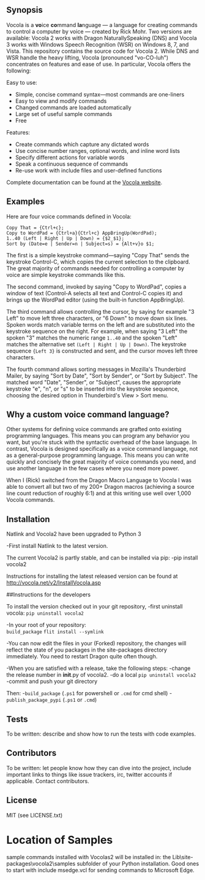 ## Synopsis

Vocola is a **vo**ice **co**mmand **la**nguage &mdash; a language for
creating commands to control a computer by voice &mdash; created by Rick
Mohr.  Two versions are available: Vocola 2 works with Dragon
NaturallySpeaking (DNS) and Vocola 3 works with Windows Speech
Recognition (WSR) on Windows 8, 7, and Vista.  This repository contains
the source code for Vocola 2.  While DNS and WSR handle the heavy
lifting, Vocola (pronounced "vo-CO-luh") concentrates on features and
ease of use.  In particular, Vocola offers the following:

Easy to use:

* Simple, concise command syntax—most commands are one-liners
* Easy to view and modify commands
* Changed commands are loaded automatically
* Large set of useful sample commands
* Free

Features:

* Create commands which capture any dictated words
* Use concise number ranges, optional words, and inline word lists
* Specify different actions for variable words
* Speak a continuous sequence of commands
* Re-use work with include files and user-defined functions

Complete documentation can be found at the <a
href="http://vocola.net/">Vocola website</a>.


## Examples

Here are four voice commands defined in Vocola:

    Copy That = {Ctrl+c};
    Copy to WordPad = {Ctrl+a}{Ctrl+c} AppBringUp(WordPad);
    1..40 (Left | Right | Up | Down) = {$2_$1};
    Sort by (Date=e | Sender=n | Subject=s) = {Alt+v}o $1;

The first is a simple keystroke command—saying "Copy That" sends the
keystroke Control-C, which copies the current selection to the
clipboard.  The great majority of commands needed for controlling a
computer by voice are simple keystroke commands like this.

The second command, invoked by saying "Copy to WordPad", copies a window
of text (Control-A selects all text and Control-C copies it) and brings
up the WordPad editor (using the built-in function AppBringUp).

The third command allows controlling the cursor, by saying for example
"3 Left" to move left three characters, or "6 Down" to move down six
lines.  Spoken words match variable terms on the left and are
substituted into the keystroke sequence on the right.  For example, when
saying "3 Left" the spoken "3" matches the numeric range `1..40` and the
spoken "Left" matches the alternative set `(Left | Right | Up | Down)`.
The keystroke sequence `{Left 3}` is constructed and sent, and the
cursor moves left three characters.

The fourth command allows sorting messages in Mozilla's Thunderbird
Mailer, by saying "Sort by Date", "Sort by Sender", or "Sort by
Subject".  The matched word "Date", "Sender", or "Subject", causes the
appropriate keystroke "e", "n", or "s" to be inserted into the keystroke
sequence, choosing the desired option in Thunderbird's View > Sort menu.


## Why a custom voice command language?

Other systems for defining voice commands are grafted onto existing
programming languages.  This means you can program any behavior you
want, but you're stuck with the syntactic overhead of the base language.
In contrast, Vocola is designed specifically as a voice command
language, not as a general-purpose programming language.  This means you
can write quickly and concisely the great majority of voice commands you
need, and use another language in the few cases where you need more
power.

When I (Rick) switched from the Dragon Macro Language to Vocola I was
able to convert all but two of my 200+ Dragon macros (achieving a source
line count reduction of roughly 6:1) and at this writing use well over
1,000 Vocola commands.


## Installation

Natlink and Vocola2 have been upgraded to Python 3

-First install Natlink to the latest version.

The current Vocola2 is partly stable, and can be installed via pip:
-pip install vocola2

Instructions for installing the latest released version can be found at
http://vocola.net/v2/InstallVocola.asp

##Instructions for the developers

To install the version checked out in your git repository,
-first uninstall vocola:
`pip uninstall vocola2`

-In your root of your repository:  
`build_package`
`flit install --symlink`

-You can now edit the files in your (Forked) repository, the changes will reflect the state of
you packages in the site-packages directory immediately. You need to restart Dragon quite often though.

-When you are satisfied with a release, take the following steps:
-change the release number in __init__.py of vocola2.
-do a local `pip uninstall vocola2`
-commit and push your git directory

Then: 
-`build_package`  (`.ps1` for powershell or `.cmd` for cmd shell)
-`publish_package_pypi` (`.ps1` or `.cmd`)


## Tests

To be written: describe and show how to run the tests with code
examples.


## Contributors

To be written: let people know how they can dive into the project,
include important links to things like issue trackers, irc, twitter
accounts if applicable.  Contact contributors.


## License

MIT (see LICENSE.txt)






# Location of Samples

sample  commands  installed with Vocolas2 will be installed in:
the Lib\site-packages\vocola2\samples subfolder of your 
Python installation.  Good ones to start with include msedge.vcl for sending commands to Microsoft Edge.

